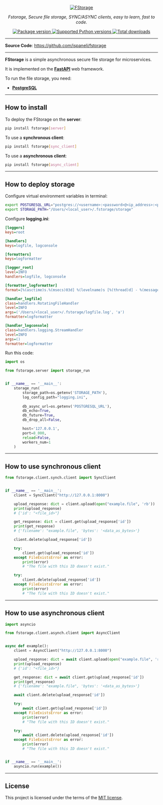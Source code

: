 <p align="center">
  <a href="https://pypi.org/project/fstorage">
    <img src="https://raw.githubusercontent.com/ispaneli/fstorage/master/docs/img/logo.png" alt="FStorage">
  </a>
</p>
<p align="center">
  <em>Fstorage, Secure file storage, SYNC/ASYNC clients, easy to learn, fast to code.</em>
</p>
<p align="center">
  <a href="https://pypi.org/project/fstorage" target="_blank">
    <img src="https://img.shields.io/pypi/v/fstorage?color=%2334D058&label=pypi%20package" alt="Package version">
  </a>
  <a href="https://pypi.org/project/fstorage" target="_blank">
    <img src="https://img.shields.io/pypi/pyversions/fstorage.svg?color=%2334D058" alt="Supported Python versions">
  </a>
  <a href="https://pypi.org/project/fstorage" target="_blank">
    <img src="https://static.pepy.tech/personalized-badge/fstorage?period=total&units=none&left_color=grey&right_color=brightgreen&left_text=Downloads" alt="Total downloads">
  </a>
</p>

---

**Source Code**:
<a href="https://github.com/ispaneli/fstorage" target="_blank">
  https://github.com/ispaneli/fstorage
</a>

---

**FStorage** is a simple asynchronous secure file storage for microservices.

It is implemented on the **<a href="https://pypi.org/project/fastapi/" class="external-link" target="_blank">FastAPI</a>** web framework.

To run the file storage, you need:
* **<a href="https://www.postgresql.org/" class="external-link" target="_blank">PostgreSQL</a>**

---

## How to install

To deploy the FStorage on the **server**:

```bash
pip install fstorage[server]
```

To use a **synchronous client**:

```bash
pip install fstorage[sync_client]
```

To use a **asynchronous client**:

```bash
pip install fstorage[async_client]
```

---

## How to deploy storage

Configure virtual environment variables in terminal:

```bash
export POSTGRESQL_URL="postgres://<username>:<password>@<ip_address>:<port>/<database_name>"
export STORAGE_PATH="/Users/<local_user>/.fstorage/storage"
```

Configure **logging.ini**:

```ini
[loggers]
keys=root

[handlers]
keys=logfile, logconsole

[formatters]
keys=logformatter

[logger_root]
level=INFO
handlers=logfile, logconsole

[formatter_logformatter]
format=[%(asctime)s.%(msecs)03d] %(levelname)s [%(thread)d] - %(message)s

[handler_logfile]
class=handlers.RotatingFileHandler
level=INFO
args=('/Users/<local_user>/.fstorage/logfile.log', 'a')
formatter=logformatter

[handler_logconsole]
class=handlers.logging.StreamHandler
level=INFO
args=()
formatter=logformatter
```

Run this code:

```python
import os

from fstorage.server import storage_run


if __name__ == '__main__':
    storage_run(
        storage_path=os.getenv('STORAGE_PATH'),
        log_config_path="logging.ini",
        
        db_async_url=os.getenv('POSTGRESQL_URL'),
        db_echo=True,
        db_future=True,
        db_drop_all=False,

        host='127.0.0.1',
        port=8_000,
        reload=False,
        workers_num=1
    )
```

---

## How to use synchronous client

```python
from fstorage.client.synch.client import SyncClient


if __name__ == '__main__':
    client = SyncClient("http://127.0.0.1:8000")

    upload_response: dict = client.upload(open("example.file", 'rb'))
    print(upload_response)
    # {'id': "<file_id>"}

    get_response: dict = client.get(upload_response['id'])
    print(get_response)
    # {'filename': "example.file", 'bytes': '<data_as_bytes>'}

    client.delete(upload_response['id'])

    try:
        client.get(upload_response['id'])
    except FileExistsError as error:
        print(error)
        # "The file with this ID doesn't exist."

    try:
        client.delete(upload_response['id'])
    except FileExistsError as error:
        print(error)
        # "The file with this ID doesn't exist."
```

---

## How to use asynchronous client

```python
import asyncio

from fstorage.client.asynch.client import AsyncClient


async def example():
    client = AsyncClient("http://127.0.0.1:8000")

    upload_response: dict = await client.upload(open("example.file", 'rb'))
    print(upload_response)
    # {'id': "<file_id>"}

    get_response: dict = await client.get(upload_response['id'])
    print(get_response)
    # {'filename': "example.file", 'bytes': '<data_as_bytes>'}

    await client.delete(upload_response['id'])

    try:
        await client.get(upload_response['id'])
    except FileExistsError as error:
        print(error)
        # "The file with this ID doesn't exist."

    try:
        await client.delete(upload_response['id'])
    except FileExistsError as error:
        print(error)
        # "The file with this ID doesn't exist."


if __name__ == '__main__':
    asyncio.run(example())
```

---

## License

This project is licensed under the terms of the [MIT license](https://github.com/ispaneli/fstorage/blob/master/LICENSE).